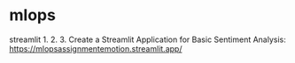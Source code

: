 # mlops


streamlit
1. 
2. 
3. Create a Streamlit Application for Basic Sentiment Analysis: https://mlopsassignmentemotion.streamlit.app/

